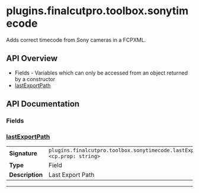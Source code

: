 # plugins.finalcutpro.toolbox.sonytimecode

Adds correct timecode from Sony cameras in a FCPXML.

## API Overview
* Fields - Variables which can only be accessed from an object returned by a constructor
 * [lastExportPath](#lastexportpath)

## API Documentation

### Fields


### [lastExportPath](#lastexportpath)

|                                             |                                                                                     |
| --------------------------------------------|-------------------------------------------------------------------------------------|
| **Signature**                               | `plugins.finalcutpro.toolbox.sonytimecode.lastExportPath <cp.prop: string>`                                                                    |
| **Type**                                    | Field                                                                     |
| **Description**                             | Last Export Path                                                                     |

---
